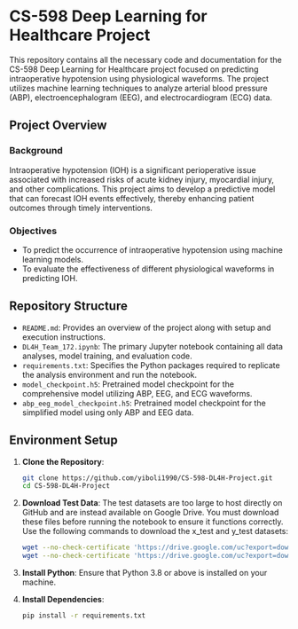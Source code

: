 # CS-598 Deep Learning for Healthcare Project

This repository contains all the necessary code and documentation for the CS-598 Deep Learning for Healthcare project focused on predicting intraoperative hypotension using physiological waveforms. The project utilizes machine learning techniques to analyze arterial blood pressure (ABP), electroencephalogram (EEG), and electrocardiogram (ECG) data.

## Project Overview

### Background
Intraoperative hypotension (IOH) is a significant perioperative issue associated with increased risks of acute kidney injury, myocardial injury, and other complications. This project aims to develop a predictive model that can forecast IOH events effectively, thereby enhancing patient outcomes through timely interventions.

### Objectives
- To predict the occurrence of intraoperative hypotension using machine learning models.
- To evaluate the effectiveness of different physiological waveforms in predicting IOH.

## Repository Structure

- `README.md`: Provides an overview of the project along with setup and execution instructions.
- `DL4H_Team_172.ipynb`: The primary Jupyter notebook containing all data analyses, model training, and evaluation code.
- `requirements.txt`: Specifies the Python packages required to replicate the analysis environment and run the notebook.
- `model_checkpoint.h5`: Pretrained model checkpoint for the comprehensive model utilizing ABP, EEG, and ECG waveforms.
- `abp_eeg_model_checkpoint.h5`: Pretrained model checkpoint for the simplified model using only ABP and EEG data.

## Environment Setup

1. **Clone the Repository**:
   ```bash
   git clone https://github.com/yiboli1990/CS-598-DL4H-Project.git
   cd CS-598-DL4H-Project

2. **Download Test Data**: The test datasets are too large to host directly on GitHub and are instead available on Google Drive. You must download these files before running the notebook to ensure it functions correctly. Use the following commands to download the x_test and y_test datasets:
   ```bash
   wget --no-check-certificate 'https://drive.google.com/uc?export=download&id=11ECqyTTMq8aGqw0g9RQFH6Fm-Mrn7TYm' -O x_test.csv
   wget --no-check-certificate 'https://drive.google.com/uc?export=download&id=18gxmUysPZK3sp6CbRR5HIZjmYUuQYe8b' -O y_test.csv

2. **Install Python**: Ensure that Python 3.8 or above is installed on your machine.

3. **Install Dependencies**:
   ```bash
   pip install -r requirements.txt









   

